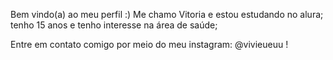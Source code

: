 Bem vindo(a) ao meu perfil :)
  Me chamo Vitoria e estou estudando no alura;
  tenho 15 anos e tenho interesse na área de saúde; 

  Entre em contato comigo por meio do meu instagram: @vivieueuu !
